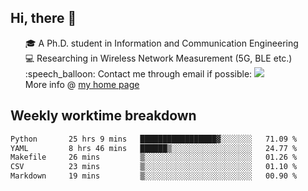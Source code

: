 <h2 > Hi, there 👋 </h3>

<div >
 <ul>
 🎓 A Ph.D. student in Information and Communication Engineering <br>
 💻 Researching in Wireless Network Measurement (5G, BLE etc.)<br>
 :speech_balloon: Contact me through email if possible: <a href="mailto:ethanjia@sjtu.edu.cn"><img src="https://img.shields.io/badge/-ethanjia@sjtu.edu.cn-c14438?style=plastic&logo=Gmail&logoColor=white&link=mailto:mailto:ethanjia@sjtu.edu.cn"></a> <br>
  More info @ <a href="https://haifengjia.github.io">my home page</a>
 </ul>
</div>

<h2 >
Weekly worktime breakdown
</h1>


<!--START_SECTION:waka-->

```txt
Python       25 hrs 9 mins   █████████████████▓░░░░░░░   71.09 %
YAML         8 hrs 46 mins   ██████▒░░░░░░░░░░░░░░░░░░   24.77 %
Makefile     26 mins         ▒░░░░░░░░░░░░░░░░░░░░░░░░   01.26 %
CSV          23 mins         ▒░░░░░░░░░░░░░░░░░░░░░░░░   01.10 %
Markdown     19 mins         ▒░░░░░░░░░░░░░░░░░░░░░░░░   00.90 %
```

<!--END_SECTION:waka-->


